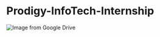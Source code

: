 # Prodigy-InfoTech-Internship
<!DOCTYPE html>
<html>
<body>
    <img src="https://drive.google.com/uc?export=view&id=11l5XqKRxeFMhW0QR0PpejZKJ7GBsgIBj" alt="Image from Google Drive">
</body>
</html>
